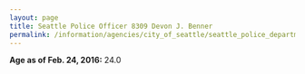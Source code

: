 ```yaml
---
layout: page
title: Seattle Police Officer 8309 Devon J. Benner
permalink: /information/agencies/city_of_seattle/seattle_police_department/copbook/8309/
---
```


**Age as of Feb. 24, 2016:** 24.0
